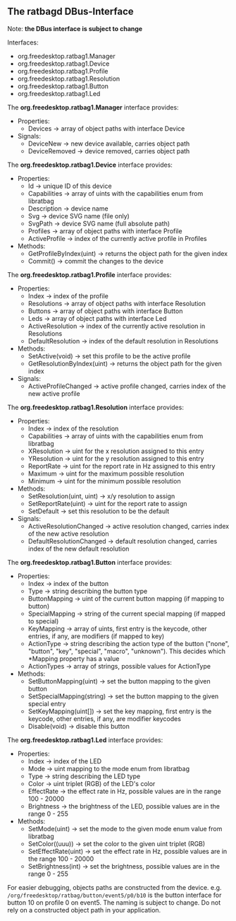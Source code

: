 The ratbagd DBus-Interface
--------------------------

Note: **the DBus interface is subject to change**

Interfaces:
-  org.freedesktop.ratbag1.Manager
-  org.freedesktop.ratbag1.Device
-  org.freedesktop.ratbag1.Profile
-  org.freedesktop.ratbag1.Resolution
-  org.freedesktop.ratbag1.Button
-  org.freedesktop.ratbag1.Led

The **org.freedesktop.ratbag1.Manager** interface provides:
- Properties:
  - Devices -> array of object paths with interface Device
- Signals:
  - DeviceNew -> new device available, carries object path
  - DeviceRemoved -> device removed, carries object path

The **org.freedesktop.ratbag1.Device** interface provides:
- Properties:
  - Id -> unique ID of this device
  - Capabilities -> array of uints with the capabilities enum from libratbag
  - Description -> device name
  - Svg -> device SVG name (file only)
  - SvgPath -> device SVG name (full absolute path)
  - Profiles -> array of object paths with interface Profile
  - ActiveProfile -> index of the currently active profile in Profiles
- Methods:
  - GetProfileByIndex(uint) -> returns the object path for the given index
  - Commit() -> commit the changes to the device

The **org.freedesktop.ratbag1.Profile** interface provides:
- Properties:
  - Index -> index of the profile
  - Resolutions -> array of object paths with interface Resolution
  - Buttons -> array of object paths with interface Button
  - Leds -> array of object paths with interface Led
  - ActiveResolution -> index of the currently active resolution in Resolutions
  - DefaultResolution -> index of the default resolution in Resolutions
- Methods:
  - SetActive(void) -> set this profile to be the active profile
  - GetResolutionByIndex(uint) -> returns the object path for the given index
- Signals:
  - ActiveProfileChanged -> active profile changed, carries index of the new active profile

The **org.freedesktop.ratbag1.Resolution** interface provides:
- Properties:
  - Index -> index of the resolution
  - Capabilities -> array of uints with the capabilities enum from libratbag
  - XResolution -> uint for the x resolution assigned to this entry
  - YResolution -> uint for the y resolution assigned to this entry
  - ReportRate -> uint for the report rate in Hz assigned to this entry
  - Maximum -> uint for the maximum possible resolution
  - Minimum -> uint for the minimum possible resolution
- Methods:
  - SetResolution(uint, uint) -> x/y resolution to assign
  - SetReportRate(uint) -> uint for the report rate to assign
  - SetDefault -> set this resolution to be the default
- Signals:
  - ActiveResolutionChanged -> active resolution changed, carries index of the new active resolution
  - DefaultResolutionChanged -> default resolution changed, carries index of the new default resolution

The **org.freedesktop.ratbag1.Button** interface provides:
- Properties:
  - Index -> index of the button
  - Type -> string describing the button type
  - ButtonMapping -> uint of the current button mapping (if mapping to button)
  - SpecialMapping -> string of the current special mapping (if mapped to special)
  - KeyMapping -> array of uints, first entry is the keycode, other entries, if any, are modifiers (if mapped to key)
  - ActionType -> string describing the action type of the button ("none", "button", "key", "special", "macro", "unknown"). This decides which \*Mapping  property has a value
  - ActionTypes -> array of strings, possible values for ActionType
- Methods:
  - SetButtonMapping(uint) -> set the button mapping to the given button
  - SetSpecialMapping(string) -> set the button mapping to the given special entry
  - SetKeyMapping(uint[]) -> set the key mapping, first entry is the keycode, other entries, if any, are modifier keycodes
  - Disable(void) -> disable this button

The **org.freedesktop.ratbag1.Led** interface provides:
- Properties:
  - Index -> index of the LED
  - Mode -> uint mapping to the mode enum from libratbag
  - Type -> string describing the LED type
  - Color -> uint triplet (RGB) of the LED's color
  - EffectRate -> the effect rate in Hz, possible values are in the range 100 - 20000
  - Brightness -> the brightness of the LED, possible values are in the range 0 - 255
- Methods:
  - SetMode(uint) -> set the mode to the given mode enum value from libratbag
  - SetColor((uuu)) -> set the color to the given uint triplet (RGB)
  - SetEffectRate(uint) -> set the effect rate in Hz, possible values are in the range 100 - 20000
  - SetBrightness(int) -> set the brightness, possible values are in the range 0 - 255

For easier debugging, objects paths are constructed from the device. e.g.
`/org/freedesktop/ratbag/button/event5/p0/b10` is the button interface for
button 10 on profile 0 on event5. The naming is subject to change. Do not
rely on a constructed object path in your application.


